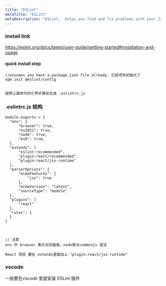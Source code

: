 ```yaml
---
title: "ESLint"
metaTitle: "ESLint"
metaDescription: "ESLint,  helps you find and fix problems with your JavaScript code"
---
```



### install link
https://eslint.org/docs/latest/user-guide/getting-started#installation-and-usage

#### quick install step

```
//assumes you have a package.json file already. 已经项目初始化了
npm init @eslint/config


按照上面命令的引导步骤会生成 .eslintrc.js

```

### .eslintrc.js 结构
```
module.exports = {
  "env": {
      "browser": true,
      "es2021": true,
      "node": true,
      "es6": true,
  },
  "extends": [
      "eslint:recommended",
      "plugin:react/recommended",
      "plugin:react/jsx-runtime"
  ],
  "parserOptions": {
      "ecmaFeatures": {
          "jsx": true
      },
      "ecmaVersion": "latest",
      "sourceType": "module"
  },
  "plugins": [
      "react"
  ],
  "rules": {
  }
}



// 注意
env 中 browser 表示浏览器端，node表示commonjs 语法

React 项目 要在 extends里面加上 "plugin:react/jsx-runtime"
```

### vscode
一般要在vscode 里面安装 ESLint 插件